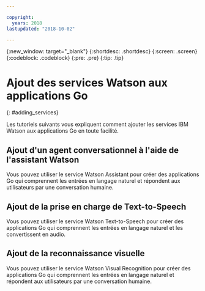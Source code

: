 ```yaml
---

copyright:
  years: 2018
lastupdated: "2018-10-02"

---
```


{:new_window: target="_blank"}
{:shortdesc: .shortdesc}
{:screen: .screen}
{:codeblock: .codeblock}
{:pre: .pre}
{:tip: .tip}

# Ajout des services Watson aux applications Go
{: #adding_services}

Les tutoriels suivants vous expliquent comment ajouter les services IBM Watson aux applications Go en toute facilité.

<!-- Need topic links once they are moved to the Watson repo. Add links to each section "For more information..." -->

## Ajout d'un agent conversationnel à l'aide de l'assistant Watson

Vous pouvez utiliser le service Watson Assistant pour créer des applications Go qui comprennent les entrées en langage naturel et répondent aux utilisateurs par une conversation humaine. 

## Ajout de la prise en charge de Text-to-Speech

Vous pouvez utiliser le service Watson Text-to-Speech pour créer des applications Go qui comprennent les entrées en langage naturel et les convertissent en audio.

## Ajout de la reconnaissance visuelle

Vous pouvez utiliser le service Watson Visual Recognition pour créer des applications Go qui comprennent les entrées en langage naturel et répondent aux utilisateurs par une conversation humaine.
